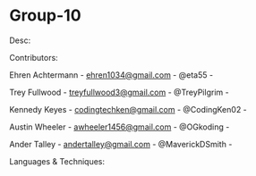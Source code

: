 # Group-10

Desc:


Contributors:

Ehren Achtermann - ehren1034@gmail.com - @eta55 - <role here>

Trey Fullwood - treyfullwood3@gmail.com - @TreyPilgrim - <role here>

Kennedy Keyes - codingtechken@gmail.com - @CodingKen02 - <role here>

Austin Wheeler - awheeler1456@gmail.com - @OGkoding - <role here>

Ander Talley - andertalley@gmail.com - @MaverickDSmith - <role here>

  
Languages & Techniques:
